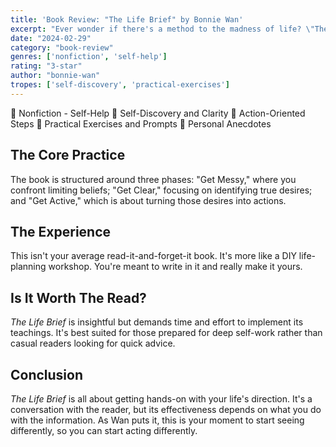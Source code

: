 ```yaml
---
title: 'Book Review: "The Life Brief" by Bonnie Wan'
excerpt: "Ever wonder if there's a method to the madness of life? \"The Life Brief\" by Bonnie Wan is a three-part practice designed to help you navigate through the clutter of your daily grind and focus on what truly matters."
date: "2024-02-29"
category: "book-review"
genres: ['nonfiction', 'self-help']
rating: "3-star"
author: "bonnie-wan"
tropes: ['self-discovery', 'practical-exercises']
---
```


📍 Nonfiction - Self-Help
📍 Self-Discovery and Clarity
📍 Action-Oriented Steps
📍 Practical Exercises and Prompts
📍 Personal Anecdotes

## The Core Practice
The book is structured around three phases: "Get Messy," where you confront limiting beliefs; "Get Clear," focusing on identifying true desires; and "Get Active," which is about turning those desires into actions.

## The Experience
This isn't your average read-it-and-forget-it book. It's more like a DIY life-planning workshop. You're meant to write in it and really make it yours.

## Is It Worth The Read?
*The Life Brief* is insightful but demands time and effort to implement its teachings. It's best suited for those prepared for deep self-work rather than casual readers looking for quick advice.

## Conclusion
*The Life Brief* is all about getting hands-on with your life's direction. It's a conversation with the reader, but its effectiveness depends on what you do with the information. As Wan puts it, this is your moment to start seeing differently, so you can start acting differently.
